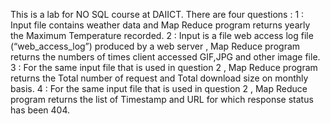 This is a lab for NO SQL course at DAIICT.
There are four questions :
1 : Input file contains weather data and Map Reduce program returns yearly the Maximum Temperature recorded.
2 : Input is a file web access log file (“web_access_log”) produced by a web server , Map Reduce program returns the numbers of times client accessed GIF,JPG and other image file.
3 : For the same input file that is used in question 2 , Map Reduce program returns the Total number of request and Total download size on monthly basis.
4 : For the same input file that is used in question 2 , Map Reduce program returns the list of Timestamp and URL for which response status has been 404.
